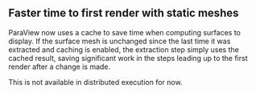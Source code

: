 ## Faster time to first render with static meshes

ParaView now uses a cache to save time when computing surfaces to display.
If the surface mesh is unchanged since the last time it was extracted and caching is enabled,
the extraction step simply uses the cached result, saving significant work in the steps leading up to the first render after a change is made.

This is not available in distributed execution for now.
